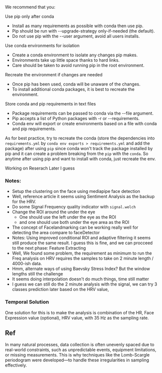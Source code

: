 We recommend that you:

Use pip only after conda

- Install as many requirements as possible with conda then use pip.
- Pip should be run with --upgrade-strategy only-if-needed (the default).
- Do not use pip with the --user argument, avoid all users installs.

Use conda environments for isolation

- Create a conda environment to isolate any changes pip makes.
- Environments take up little space thanks to hard links.
- Care should be taken to avoid running pip in the root environment.

Recreate the environment if changes are needed

- Once pip has been used, conda will be unaware of the changes.
- To install additional conda packages, it is best to recreate the environment.

Store conda and pip requirements in text files

- Package requirements can be passed to conda via the --file argument.
- Pip accepts a list of Python packages with -r or --requirements.
- Conda env will export or create environments based on a file with conda and pip requirements.

As for best practice, try to recreate the conda (store the dependencies into `requirements.yml` by `conda env exports > requirements.yml` and add the package) after using `pip` since conda won't track the package installed by pip and it can create a problem breaking from the `pip` with the `conda`. So anytime after using pip and want to install with conda, just recreate the env.

Working on Reserach Later I guess

### Notes:

- Setup the clustering on the face using mediapipe face detection
- Well, reference article it seems using Sentiment Analysis as the backup for the HRV.
- Do some Signal Frequency quality indicator with `signal.welch`
- Change the ROI around the under the eye
  - One should use the left under the eye as the ROI
  - and one should use both under the eye area as the ROI
- The concept of Facelandmarking can be working really well for detecting the area compare to faceDetector
- Notes: Using improved conditional ROI and adaptive filtering it seems still produce the same result. I guess this is fine, and we can procceed to the next phase: Feature Extracting
- Well, We found some problem, the requirement as minimum to run the Freq analysis on HRV requires the samples to take on 2 minute length / 4000-ish data.
- Hmm, alternate ways of using Baevsky Stress Index? But the window lengths still the challenge
- It seems doing interpolation doesn't do much things, time still matter
- I guess we can still do the 2 minute analysis with the signal, we can try 3 classes prediction later based on the HRV value,

### Temporal Solution

One solution for this is to make the analysis is combination of the HR, Face Expression value (optional), HRV value, with 35 Hz as the sampling rate.

## Ref

In many natural processes, data collection is often unevenly spaced due to real-world constraints, such as unpredictable events, equipment limitations, or missing measurements. This is why techniques like the Lomb-Scargle periodogram were developed—to handle these irregularities in sampling effectively.
